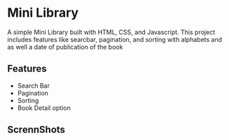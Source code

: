 # Mini Library

A simple Mini Library built with HTML, CSS, and Javascript. This project includes features like searcbar, pagination, and sorting with alphabets and as well a date of publication of the book

## Features

- Search Bar
- Pagination
- Sorting
- Book Detail option


## ScrennShots

